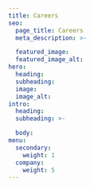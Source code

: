 ```yaml
---
title: Careers
seo:
  page_title: Careers
  meta_description: >-

  featured_image:
  featured_image_alt:
hero:
  heading:
  subheading:
  image:
  image_alt:
intro:
  heading:
  subheading: >-

  body:
menu:
  secondary:
    weight: 1
  company:
    weight: 5
---
```

